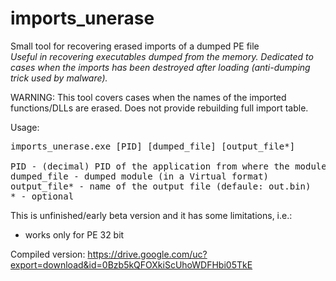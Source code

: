 # imports_unerase
Small tool for recovering erased imports of a dumped PE file<br/>
<i>Useful in recovering executables dumped from the memory. Dedicated to cases when the imports has been destroyed after loading (anti-dumping trick used by malware).</i><br/>

WARNING: This tool covers cases when the names of the imported functions/DLLs are erased. Does not provide rebuilding full import table.

Usage:<br>
<pre>
imports_unerase.exe [PID] [dumped_file] [output_file*]<br/>
PID - (decimal) PID of the application from where the module was dumped
dumped_file - dumped module (in a Virtual format)
output_file* - name of the output file (defaule: out.bin)
* - optional
</pre>

This is unfinished/early beta version and it has some limitations, i.e.:<br/>
- works only for PE 32 bit

Compiled version: https://drive.google.com/uc?export=download&id=0Bzb5kQFOXkiScUhoWDFHbi05TkE
